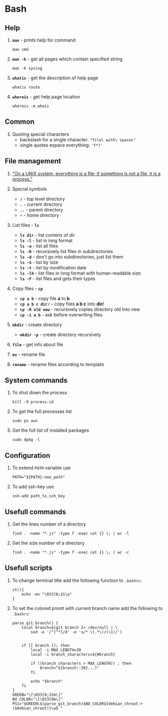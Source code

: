 # Bash

## Help

1. **`man`** - prints help for command

    ```
    man cmd
    ```
1. **`man -k`** - get all pages which contain specified string
    ```
    man -k syslog
    ```
1. **`whatis`** - get the description of help page
    ```
    whatis route
    ```
1. **`whereis`** - get help page location
    ```
    whereis -m whois
    ```

## Common
1. Quoting special characters
    * backslash for a single character: `"file\ with\ spaces"`
    * single quotes espace everything: `'f*?'`

## File management
1. ["On a UNIX system, everything is a file; if something is not a file, it is a process."](http://www.tldp.org/LDP/intro-linux/html/sect_03_01.html)

1. Special symbols
    * **`/`** - top level directory
    * **`.`** - current directory
    * **`..`** - parent directory
    * **`~`** - home directory

3. List files - **`ls`**
    * **`ls dir`** - list contens of dir
    * **`ls -l`** - list in long format
    * **`ls -a`** - list all files
    * **`ls -R`** - recursively list files in subdirectories
    * **`ls -d`** - don't go into subdirectories, just list them
    * **`ls -S`** - list by size
    * **`ls -t`** - list by modification date
    * **`ls -lh`** - list files in long format with human-readable size
    * **`ls -F`** - list files and gets their types

4. Copy files - **`cp`**
    * **`cp a b`** - copy file **a** to **b**
    * **`cp a b c dir/`** - copy files **a b c** into **dir/**
    * **`cp -R old new`** - recursively copies directory old into new
    * **`cp -i a b`** - ask before overwriting files

1. **`mkdir`** - create directory
    * **`mkdir -p`** - create directory recursively
1. **`file`** - get info about file
1. **`mv`** - rename file
1. **`rename`** - rename files according to template

## System commands

1. To shut down the process

    ```shell
    kill -9 process-id
    ```

1. To get the full processes list

    ```shell
    sudo ps aux
    ```

1. Get the full list of installed packages

    ```shell
    sudo dpkg -l
    ```


## Configuration

1. To extend `PATH` variable use

    ```shell
    PATH="${PATH}:new_path"
    ```

2. To add ssh-key use

    ```shell
    ssh-add path_to_ssh_key
    ```

## Usefull commands
1. Get the lines number of a directory

    ```
    find . -name "*.js" -type f -exec cat {} \; | wc -l
    ```

1. Get the size number of a directory

    ```
    find . -name "*.js" -type f -exec cat {} \; | wc -c
    ```

## Usefull scripts

1. To change terminal title add the following function to `.bashrc`:

    ```shell
    st(){
        echo -en "\033]0;$1\a"
    }
    ```

2. To set the colored promt with current branch name add the following to `.bashrc`:

    ```shell
    parse_git_branch() {
        local branch=$(git branch 2> /dev/null | \
            sed -e '/^[^*]/d' -e 's/* \(.*\)/(\1)/')


        if [[ branch ]]; then
            local -i MAX_LENGTH=30
            local -i branch_characters=${#branch}

            if ((branch_characters > MAX_LENGTH)) ; then
                branch="${branch::30}...)"
            fi

            echo "$branch"
        fi
    }
    GREEN="\[\033[0;32m\]"
    NO_COLOR="\[\033[0m\]"
    PS1="$GREEN\$(parse_git_branch)$NO_COLOR${debian_chroot:+($debian_chroot)}\w$ "
    ```

